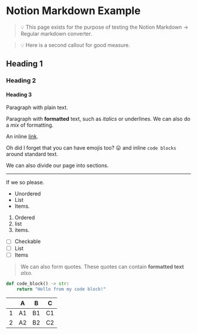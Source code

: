 # Notion Markdown Example

> 💡 This page exists for the purpose of testing the Notion Markdown → Regular markdown converter.

> 💡 Here is a second callout for good measure.

## Heading 1

### Heading 2

#### Heading 3

Paragraph with plain text.

Paragraph with **formatted** text, such as *italics* or underlines. We can also do a *mix* of formatting.

An inline [link](https://google.com).

Oh did I forget that you can have emojis too? 😛 and inline `code blocks` around standard text.

We can also divide our page into sections.

---

If we so please.

- Unordered
- List
- Items.

1. Ordered
2. list
3. items.

- [ ]  Checkable
- [ ]  List
- [ ]  Items

> We can also form quotes. These quotes can contain **formatted text** *also*.

```python
def code_block() -> str:
    return "Hello from my code block!"
```

|  | A | B | C |
| --- | --- | --- | --- |
| 1 | A1 | B1 | C1 |
| 2 | A2 | B2 | C2 |